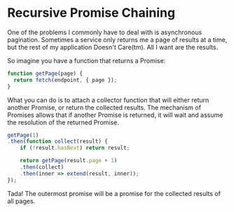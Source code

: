 Recursive Promise Chaining
===

One of the problems I commonly have to deal with is asynchronous pagination.
Sometimes a service only returns me a page of results at a time, but the rest
of my application Doesn't Care(tm).
All I want are the results.

So imagine you have a function that returns a Promise:

```js
function getPage(page) {
  return fetch(endpoint, { page });
}
```

What you can do is to attach a collector function that will either return
another Promise, or return the collected results. The mechanism of Promises
allows that if another Promise is returned, it will wait and assume the
resolution of the returned Promise.

```js
getPage(1)
.then(function collect(result) {
	if (!result.hasNext) return result;

	return getPage(result.page + 1)
	.then(collect)
	.then(inner => extend(result, inner));
});
```

Tada! The outermost promise will be a promise for the collected results of all
pages.
